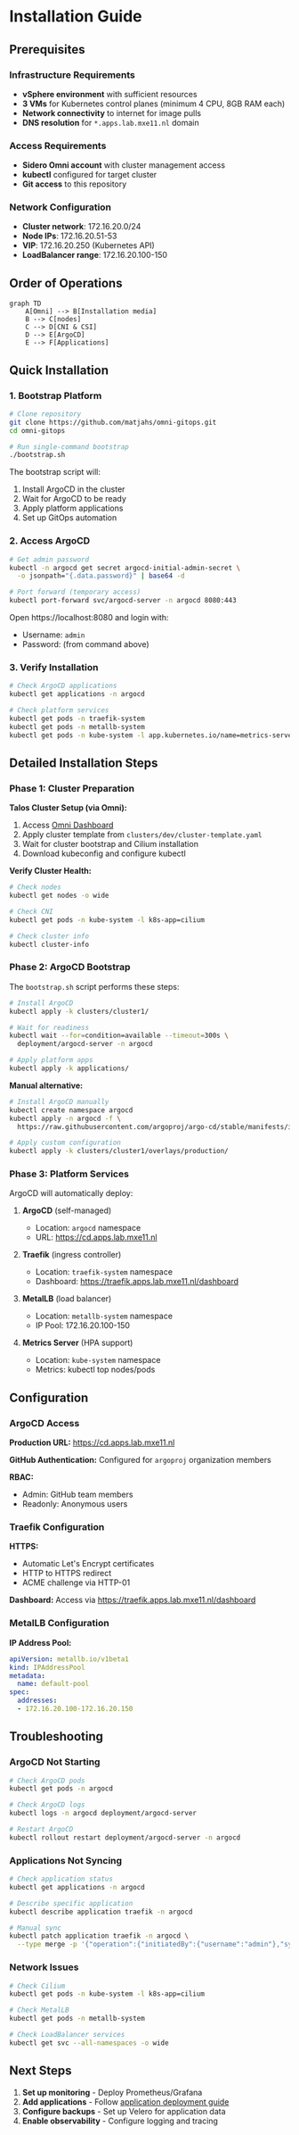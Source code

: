 # Installation Guide

## Prerequisites

### Infrastructure Requirements
- **vSphere environment** with sufficient resources
- **3 VMs** for Kubernetes control planes (minimum 4 CPU, 8GB RAM each)
- **Network connectivity** to internet for image pulls
- **DNS resolution** for `*.apps.lab.mxe11.nl` domain

### Access Requirements
- **Sidero Omni account** with cluster management access
- **kubectl** configured for target cluster
- **Git access** to this repository

### Network Configuration
- **Cluster network**: 172.16.20.0/24
- **Node IPs**: 172.16.20.51-53
- **VIP**: 172.16.20.250 (Kubernetes API)
- **LoadBalancer range**: 172.16.20.100-150

## Order of Operations

```mermaid
graph TD
    A[Omni] --> B[Installation media]
    B --> C[nodes]
    C --> D[CNI & CSI]
    D --> E[ArgoCD]
    E --> F[Applications]
```

## Quick Installation

### 1. Bootstrap Platform

```bash
# Clone repository
git clone https://github.com/matjahs/omni-gitops.git
cd omni-gitops

# Run single-command bootstrap
./bootstrap.sh
```

The bootstrap script will:
1. Install ArgoCD in the cluster
2. Wait for ArgoCD to be ready
3. Apply platform applications
4. Set up GitOps automation

### 2. Access ArgoCD

```bash
# Get admin password
kubectl -n argocd get secret argocd-initial-admin-secret \
  -o jsonpath="{.data.password}" | base64 -d

# Port forward (temporary access)
kubectl port-forward svc/argocd-server -n argocd 8080:443
```

Open https://localhost:8080 and login with:
- Username: `admin`
- Password: (from command above)

### 3. Verify Installation

```bash
# Check ArgoCD applications
kubectl get applications -n argocd

# Check platform services
kubectl get pods -n traefik-system
kubectl get pods -n metallb-system
kubectl get pods -n kube-system -l app.kubernetes.io/name=metrics-server
```

## Detailed Installation Steps

### Phase 1: Cluster Preparation

**Talos Cluster Setup (via Omni):**
1. Access [Omni Dashboard](https://matjahs.eu-central-1.omni.siderolabs.io/cluster1)
2. Apply cluster template from `clusters/dev/cluster-template.yaml`
3. Wait for cluster bootstrap and Cilium installation
4. Download kubeconfig and configure kubectl

**Verify Cluster Health:**
```bash
# Check nodes
kubectl get nodes -o wide

# Check CNI
kubectl get pods -n kube-system -l k8s-app=cilium

# Check cluster info
kubectl cluster-info
```

### Phase 2: ArgoCD Bootstrap

The `bootstrap.sh` script performs these steps:

```bash
# Install ArgoCD
kubectl apply -k clusters/cluster1/

# Wait for readiness
kubectl wait --for=condition=available --timeout=300s \
  deployment/argocd-server -n argocd

# Apply platform apps
kubectl apply -k applications/
```

**Manual alternative:**
```bash
# Install ArgoCD manually
kubectl create namespace argocd
kubectl apply -n argocd -f \
  https://raw.githubusercontent.com/argoproj/argo-cd/stable/manifests/install.yaml

# Apply custom configuration
kubectl apply -k clusters/cluster1/overlays/production/
```

### Phase 3: Platform Services

ArgoCD will automatically deploy:

1. **ArgoCD** (self-managed)
   - Location: `argocd` namespace
   - URL: https://cd.apps.lab.mxe11.nl

2. **Traefik** (ingress controller)
   - Location: `traefik-system` namespace
   - Dashboard: https://traefik.apps.lab.mxe11.nl/dashboard

3. **MetalLB** (load balancer)
   - Location: `metallb-system` namespace
   - IP Pool: 172.16.20.100-150

4. **Metrics Server** (HPA support)
   - Location: `kube-system` namespace
   - Metrics: kubectl top nodes/pods

## Configuration

### ArgoCD Access

**Production URL:**
https://cd.apps.lab.mxe11.nl

**GitHub Authentication:**
Configured for `argoproj` organization members

**RBAC:**
- Admin: GitHub team members
- Readonly: Anonymous users

### Traefik Configuration

**HTTPS:**
- Automatic Let's Encrypt certificates
- HTTP to HTTPS redirect
- ACME challenge via HTTP-01

**Dashboard:**
Access via https://traefik.apps.lab.mxe11.nl/dashboard

### MetalLB Configuration

**IP Address Pool:**
```yaml
apiVersion: metallb.io/v1beta1
kind: IPAddressPool
metadata:
  name: default-pool
spec:
  addresses:
  - 172.16.20.100-172.16.20.150
```

## Troubleshooting

### ArgoCD Not Starting
```bash
# Check ArgoCD pods
kubectl get pods -n argocd

# Check ArgoCD logs
kubectl logs -n argocd deployment/argocd-server

# Restart ArgoCD
kubectl rollout restart deployment/argocd-server -n argocd
```

### Applications Not Syncing
```bash
# Check application status
kubectl get applications -n argocd

# Describe specific application
kubectl describe application traefik -n argocd

# Manual sync
kubectl patch application traefik -n argocd \
  --type merge -p '{"operation":{"initiatedBy":{"username":"admin"},"sync":{}}}'
```

### Network Issues
```bash
# Check Cilium
kubectl get pods -n kube-system -l k8s-app=cilium

# Check MetalLB
kubectl get pods -n metallb-system

# Check LoadBalancer services
kubectl get svc --all-namespaces -o wide
```

## Next Steps

1. **Set up monitoring** - Deploy Prometheus/Grafana
2. **Add applications** - Follow [application deployment guide](application-deployment.md)
3. **Configure backups** - Set up Velero for application data
4. **Enable observability** - Configure logging and tracing
